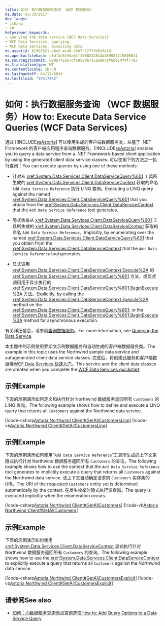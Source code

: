 ```yaml
---
title: 如何：执行数据服务查询 （WCF 数据服务）
ms.date: 03/30/2017
dev_langs:
- csharp
- vb
helpviewer_keywords:
- querying the data service [WCF Data Services]
- WCF Data Services, querying
- WCF Data Services, accessing data
ms.assetid: 62997821-e0c6-4c4d-9fb7-1273fb5e5d18
ms.openlocfilehash: c8df3d57e5a6ff1f0021381db189025719808641
ms.sourcegitcommit: 680a741667cf6859de71586a0caf6be14f4f7793
ms.translationtype: MT
ms.contentlocale: zh-CN
ms.lasthandoff: 04/12/2019
ms.locfileid: "59517442"
---
```

# <a name="how-to-execute-data-service-queries-wcf-data-services"></a><span data-ttu-id="9213e-102">如何：执行数据服务查询 （WCF 数据服务）</span><span class="sxs-lookup"><span data-stu-id="9213e-102">How to: Execute Data Service Queries (WCF Data Services)</span></span>
<span data-ttu-id="9213e-103">通过 [!INCLUDE[ssAstoria](../../../../includes/ssastoria-md.md)] 可以使用生成的客户端数据服务类，从基于 .NET Framework 的客户端应用程序查询数据服务。</span><span class="sxs-lookup"><span data-stu-id="9213e-103">[!INCLUDE[ssAstoria](../../../../includes/ssastoria-md.md)] enables you to query a data service from a .NET Framework-based client application by using the generated client data service classes.</span></span> <span data-ttu-id="9213e-104">可以使用下列方法之一执行查询：</span><span class="sxs-lookup"><span data-stu-id="9213e-104">You can execute queries by using one of these methods:</span></span>  
  
-   <span data-ttu-id="9213e-105">针对从 <xref:System.Data.Services.Client.DataServiceQuery%601> 工具所生成的 <xref:System.Data.Services.Client.DataServiceContext> 获取的命名 `Add Data Service Reference` 执行 LINQ 查询。</span><span class="sxs-lookup"><span data-stu-id="9213e-105">Executing a LINQ query against the named <xref:System.Data.Services.Client.DataServiceQuery%601> that you obtain from the <xref:System.Data.Services.Client.DataServiceContext> that the `Add Data Service Reference` tool generates.</span></span>  
  
-   <span data-ttu-id="9213e-106">隐式枚举从 <xref:System.Data.Services.Client.DataServiceQuery%601> 工具所生成的 <xref:System.Data.Services.Client.DataServiceContext> 获取的命名 `Add Data Service Reference`。</span><span class="sxs-lookup"><span data-stu-id="9213e-106">Implicitly, by enumerating over the named <xref:System.Data.Services.Client.DataServiceQuery%601> that you obtain from the <xref:System.Data.Services.Client.DataServiceContext> that the `Add Data Service Reference` tool generates.</span></span>  
  
-   <span data-ttu-id="9213e-107">显式调用 <xref:System.Data.Services.Client.DataServiceContext.Execute%2A> 的 <xref:System.Data.Services.Client.DataServiceQuery%601> 方法，或显式调用用于异步执行的 <xref:System.Data.Services.Client.DataServiceQuery%601.BeginExecute%2A> 方法。</span><span class="sxs-lookup"><span data-stu-id="9213e-107">Explicitly, by calling the <xref:System.Data.Services.Client.DataServiceContext.Execute%2A> method on the <xref:System.Data.Services.Client.DataServiceQuery%601>, or the <xref:System.Data.Services.Client.DataServiceQuery%601.BeginExecute%2A> method for asynchronous execution.</span></span>  
  
 <span data-ttu-id="9213e-108">有关详细信息，请参阅[查询数据服务](../../../../docs/framework/data/wcf/querying-the-data-service-wcf-data-services.md)。</span><span class="sxs-lookup"><span data-stu-id="9213e-108">For more information, see [Querying the Data Service](../../../../docs/framework/data/wcf/querying-the-data-service-wcf-data-services.md).</span></span>  
  
 <span data-ttu-id="9213e-109">本主题中的示例使用罗斯文示例数据服务和自动生成的客户端数据服务类。</span><span class="sxs-lookup"><span data-stu-id="9213e-109">The example in this topic uses the Northwind sample data service and autogenerated client data service classes.</span></span> <span data-ttu-id="9213e-110">完成后，将创建此服务和客户端数据类[WCF Data Services 快速入门](../../../../docs/framework/data/wcf/quickstart-wcf-data-services.md)。</span><span class="sxs-lookup"><span data-stu-id="9213e-110">This service and the client data classes are created when you complete the [WCF Data Services quickstart](../../../../docs/framework/data/wcf/quickstart-wcf-data-services.md).</span></span>  
  
## <a name="example"></a><span data-ttu-id="9213e-111">示例</span><span class="sxs-lookup"><span data-stu-id="9213e-111">Example</span></span>  
 <span data-ttu-id="9213e-112">下面的示例演示如何定义和执行针对 Northwind 数据服务返回所有 `Customers` 的 LINQ 查询。</span><span class="sxs-lookup"><span data-stu-id="9213e-112">The following example shows how to define and execute a LINQ query that returns all `Customers` against the Northwind data service.</span></span>  
  
 [!code-csharp[Astoria Northwind Client#GetAllCustomersLinq](../../../../samples/snippets/csharp/VS_Snippets_Misc/astoria_northwind_client/cs/source.cs#getallcustomerslinq)]
 [!code-vb[Astoria Northwind Client#GetAllCustomersLinq](../../../../samples/snippets/visualbasic/VS_Snippets_Misc/astoria_northwind_client/vb/source.vb#getallcustomerslinq)]  
  
## <a name="example"></a><span data-ttu-id="9213e-113">示例</span><span class="sxs-lookup"><span data-stu-id="9213e-113">Example</span></span>  
 <span data-ttu-id="9213e-114">下面的示例演示如何使用“`Add Data Service Reference`”工具所生成的上下文来隐式执行针对 Northwind 数据服务返回所有 `Customers` 的查询。</span><span class="sxs-lookup"><span data-stu-id="9213e-114">The following example shows how to use the context that the `Add Data Service Reference` tool generates to implicitly execute a query that returns all `Customers` against the Northwind data service.</span></span> <span data-ttu-id="9213e-115">该上下文自动确定请求的 `Customers` 实体集的 URI。</span><span class="sxs-lookup"><span data-stu-id="9213e-115">The URI of the requested `Customers` entity set is determined automatically by the context.</span></span> <span data-ttu-id="9213e-116">在发生枚举时隐式执行该查询。</span><span class="sxs-lookup"><span data-stu-id="9213e-116">The query is executed implicitly when the enumeration occurs.</span></span>  
  
 [!code-csharp[Astoria Northwind Client#GetAllCustomers](../../../../samples/snippets/csharp/VS_Snippets_Misc/astoria_northwind_client/cs/source.cs#getallcustomers)]
 [!code-vb[Astoria Northwind Client#GetAllCustomers](../../../../samples/snippets/visualbasic/VS_Snippets_Misc/astoria_northwind_client/vb/source.vb#getallcustomers)]  
  
## <a name="example"></a><span data-ttu-id="9213e-117">示例</span><span class="sxs-lookup"><span data-stu-id="9213e-117">Example</span></span>  
 <span data-ttu-id="9213e-118">下面的示例演示如何使用 <xref:System.Data.Services.Client.DataServiceContext> 显式执行针对 Northwind 数据服务返回所有 `Customers` 的查询。</span><span class="sxs-lookup"><span data-stu-id="9213e-118">The following example shows how to use the <xref:System.Data.Services.Client.DataServiceContext> to explicitly execute a query that returns all `Customers` against the Northwind data service.</span></span>  
  
 [!code-csharp[Astoria Northwind Client#GetAllCustomersExplicit](../../../../samples/snippets/csharp/VS_Snippets_Misc/astoria_northwind_client/cs/source.cs#getallcustomersexplicit)]
 [!code-vb[Astoria Northwind Client#GetAllCustomersExplicit](../../../../samples/snippets/visualbasic/VS_Snippets_Misc/astoria_northwind_client/vb/source.vb#getallcustomersexplicit)]  
  
## <a name="see-also"></a><span data-ttu-id="9213e-119">请参阅</span><span class="sxs-lookup"><span data-stu-id="9213e-119">See also</span></span>

- [<span data-ttu-id="9213e-120">如何：向数据服务查询添加查询选项</span><span class="sxs-lookup"><span data-stu-id="9213e-120">How to: Add Query Options to a Data Service Query</span></span>](../../../../docs/framework/data/wcf/how-to-add-query-options-to-a-data-service-query-wcf-data-services.md)
